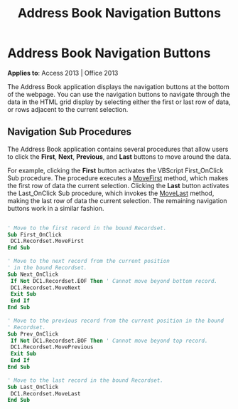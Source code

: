 ﻿---
title: Address Book Navigation Buttons
TOCTitle: Address Book Navigation Buttons
ms:assetid: 4ec32c08-5b35-8dce-23ec-0daa4db551cf
ms:mtpsurl: https://msdn.microsoft.com/library/JJ249253(v=office.15)
ms:contentKeyID: 48544765
ms.date: 09/18/2015
mtps_version: v=office.15
---

# Address Book Navigation Buttons


**Applies to**: Access 2013 | Office 2013

The Address Book application displays the navigation buttons at the bottom of the webpage. You can use the navigation buttons to navigate through the data in the HTML grid display by selecting either the first or last row of data, or rows adjacent to the current selection.

## Navigation Sub Procedures

The Address Book application contains several procedures that allow users to click the **First**, **Next**, **Previous**, and **Last** buttons to move around the data.

For example, clicking the **First** button activates the VBScript First\_OnClick Sub procedure. The procedure executes a [MoveFirst](movefirst-movelast-movenext-and-moveprevious-methods-rds.md) method, which makes the first row of data the current selection. Clicking the **Last** button activates the Last\_OnClick Sub procedure, which invokes the [MoveLast](movefirst-movelast-movenext-and-moveprevious-methods-rds.md) method, making the last row of data the current selection. The remaining navigation buttons work in a similar fashion.

```vb 
 
' Move to the first record in the bound Recordset. 
Sub First_OnClick 
 DC1.Recordset.MoveFirst 
End Sub 
 
' Move to the next record from the current position 
' in the bound Recordset. 
Sub Next_OnClick 
 If Not DC1.Recordset.EOF Then ' Cannot move beyond bottom record. 
 DC1.Recordset.MoveNext 
 Exit Sub 
 End If 
End Sub 
 
' Move to the previous record from the current position in the bound 
' Recordset. 
Sub Prev_OnClick 
 If Not DC1.Recordset.BOF Then ' Cannot move beyond top record. 
 DC1.Recordset.MovePrevious 
 Exit Sub 
 End If 
End Sub 
 
' Move to the last record in the bound Recordset. 
Sub Last_OnClick 
 DC1.Recordset.MoveLast 
End Sub 
```

